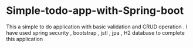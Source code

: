 # Simple-todo-app-with-Spring-boot
This a simple to do application with basic validation and CRUD operation . 
I have used spring security , bootstrap , jstl , jpa , H2 database to complete this application 
